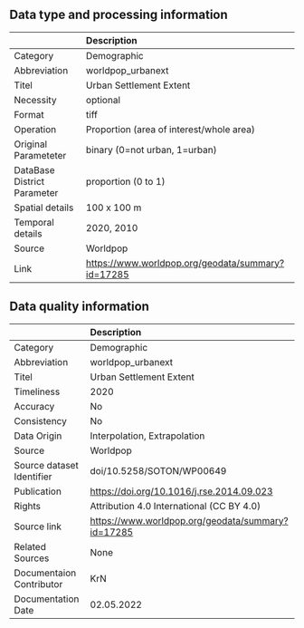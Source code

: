 ## Data type and processing information 

|                             | Description                                       |
|:----------------------------|:--------------------------------------------------|
| Category                    | Demographic                                       |
| Abbreviation                | worldpop_urbanext                                 |
| Titel                       | Urban Settlement Extent                           |
| Necessity                   | optional                                          |
| Format                      | tiff                                              |
| Operation                   | Proportion (area of interest/whole area)          |
| Original Parameteter        | binary (0=not urban, 1=urban)                     |
| DataBase District Parameter | proportion (0 to 1)                               |
| Spatial details             | 100 x 100 m                                       |
| Temporal details            | 2020, 2010                                        |
| Source                      | Worldpop                                          |
| Link                        | https://www.worldpop.org/geodata/summary?id=17285 |

## Data quality information 

|                           | Description                                       |
|:--------------------------|:--------------------------------------------------|
| Category                  | Demographic                                       |
| Abbreviation              | worldpop_urbanext                                 |
| Titel                     | Urban Settlement Extent                           |
| Timeliness                | 2020                                              |
| Accuracy                  | No                                                |
| Consistency               | No                                                |
| Data Origin               | Interpolation, Extrapolation                      |
| Source                    | Worldpop                                          |
| Source dataset Identifier | doi/10.5258/SOTON/WP00649                         |
| Publication               | https://doi.org/10.1016/j.rse.2014.09.023         |
| Rights                    | Attribution 4.0 International (CC BY 4.0)         |
| Source link               | https://www.worldpop.org/geodata/summary?id=17285 |
| Related Sources           | None                                              |
| Documentaion Contributor  | KrN                                               |
| Documentation Date        | 02.05.2022                                        |